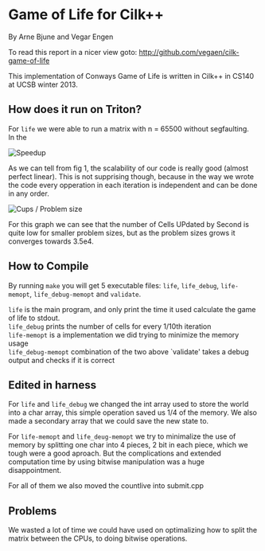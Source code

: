 Game of Life for Cilk++
========================

By Arne Bjune and Vegar Engen

To read this report in a nicer view goto: http://github.com/vegaen/cilk-game-of-life

This implementation of Conways Game of Life is written in Cilk++ in CS140 at UCSB winter 2013. 


How does it run on Triton?
--------------------------

For `life` we were able to run a matrix with n = 65500 without segfaulting.  
In the 


![Speedup](https://raw.github.com/vegaen/cilk-game-of-life/master/img/speedup-nprocs.png "Speedup")

As we can tell from fig 1, the scalability of our code is really good (almost perfect linear). This is not supprising though, because in the way we wrote the code every opperation in each iteration is independent and can be done in any order. 

![Cups / Problem size](https://raw.github.com/vegaen/cilk-game-of-life/master/img/cups-problem-size.png "Cups / Problem size")

For this graph we can see that the number of Cells UPdated by Second is quite low for smaller problem sizes, but as the problem sizes grows it converges towards 3.5e4. 




How to Compile
---------------

By running `make` you will get 5 executable files: `life`, `life_debug`, `life-memopt`, `life_debug-memopt` and `validate`.


`life` is the main program, and only print the time it used calculate the game of life to stdout.  
`life_debug` prints the number of cells for every 1/10th iteration  
`life-memopt` is a implementation we did trying to minimize the memory usage  
`life_debug-memopt` combination of the two above
`validate' takes a debug output and checks if it is correct



Edited in harness
------------------

For `life` and `life_debug` we changed the int array used to store the world into a char array, this simple operation saved us 1/4 of the memory. We also made a secondary array that we could save the new state to. 

For `life-memopt` and `life_deug-memopt` we try to minimalize the use of memory by splitting one char into 4 pieces, 2 bit in each piece, which we tough were a good aproach. But the complications and extended computation time by using bitwise manipulation was a huge disappointment. 


For all of them we also moved the countlive into submit.cpp 


Problems
---------

We wasted a lot of time we could have used on optimalizing how to split the matrix between the CPUs, to doing bitwise operations.

